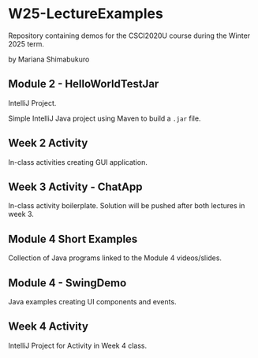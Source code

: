 # W25-LectureExamples
Repository containing demos for the CSCI2020U course during the Winter 2025 term.

by Mariana Shimabukuro

## Module 2 - HelloWorldTestJar
IntelliJ Project.

Simple IntelliJ Java project using Maven to build a `.jar` file.

## Week 2 Activity
In-class activities creating GUI application.

## Week 3 Activity - ChatApp
In-class activity boilerplate. Solution will be pushed after both lectures in week 3.

## Module 4 Short Examples
Collection of Java programs linked to the Module 4 videos/slides. 

## Module 4 - SwingDemo
Java examples creating UI components and events.

## Week 4 Activity
IntelliJ Project for Activity in Week 4 class.
